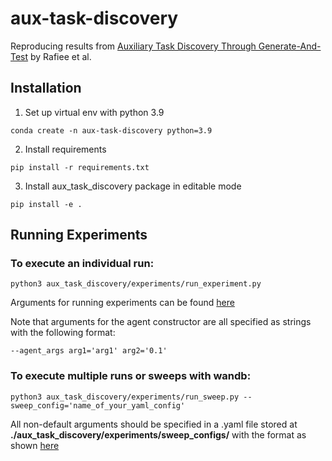 # aux-task-discovery
Reproducing results from [Auxiliary Task Discovery Through Generate-And-Test](https://arxiv.org/abs/2210.14361) by Rafiee et al.

## Installation
1. Set up virtual env with python 3.9
```
conda create -n aux-task-discovery python=3.9
```
2. Install requirements
```
pip install -r requirements.txt
```
3. Install aux_task_discovery package in editable mode
```
pip install -e .
```

## Running Experiments
### To execute an individual run:

```
python3 aux_task_discovery/experiments/run_experiment.py
```
Arguments for running experiments can be found [here](./aux_task_discovery/experiments/argument_handling.py)

Note that arguments for the agent constructor are all specified as strings with the following format:
```
--agent_args arg1='arg1' arg2='0.1'
```

### To execute multiple runs or sweeps with wandb:

```
python3 aux_task_discovery/experiments/run_sweep.py --sweep_config='name_of_your_yaml_config'
```

All non-default arguments should be specified in a .yaml file stored at **./aux_task_discovery/experiments/sweep_configs/** with the format as shown [here](./aux_task_discovery/experiments/sweep_configs/dqn.yaml)
